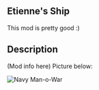 ## Etienne's Ship
This mod is pretty good :)

## Description
(Mod info here) Picture below:

![Navy Man-o-War](https://karateka95.github.io/FE_NavyManowar_complete.png)
